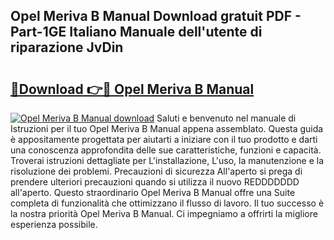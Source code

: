 ## Opel Meriva B Manual Download gratuit PDF - Part-1GE Italiano Manuale dell'utente di riparazione JvDin

# <h2><a href="http://dfdh1hs.blite.top/?on=Opel+Meriva+B+Manual">🔗Download 👉🔴 Opel Meriva B Manual</a></h2>

[![Opel Meriva B Manual download](https://i.imgur.com/lujVjoI.png)](http://dfdh1hs.blite.top/?on=Opel+Meriva+B+Manual)
Saluti e benvenuto nel manuale di Istruzioni per il tuo Opel Meriva B Manual appena assemblato. Questa guida è appositamente progettata per aiutarti a iniziare con il tuo prodotto e darti una conoscenza approfondita delle sue caratteristiche, funzioni e capacità. Troverai istruzioni dettagliate per L'installazione, L'uso, la manutenzione e la risoluzione dei problemi. Precauzioni di sicurezza All'aperto si prega di prendere ulteriori precauzioni quando si utilizza il nuovo REDDDDDDD all'aperto. Questo straordinario Opel Meriva B Manual offre una Suite completa di funzionalità che ottimizzano il flusso di lavoro. Il tuo successo è la nostra priorità Opel Meriva B Manual. Ci impegniamo a offrirti la migliore esperienza possibile.
